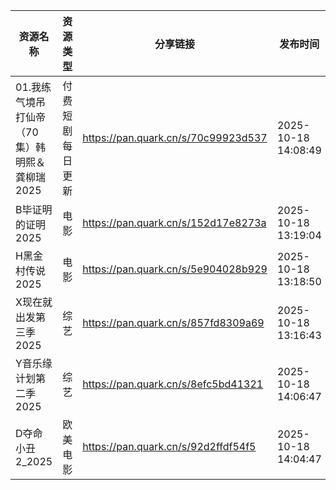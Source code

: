 | 资源名称                        | 资源类型     | 分享链接                                | 发布时间                |
| --------------------------- | -------- | ----------------------------------- | ------------------- |
| 01.我练气境吊打仙帝（70集）韩明熙＆龚柳瑞2025 | 付费短剧每日更新 | https://pan.quark.cn/s/70c99923d537 | 2025-10-18 14:08:49 |
| B毕证明的证明2025                 | 电影       | https://pan.quark.cn/s/152d17e8273a | 2025-10-18 13:19:04 |
| H黑金村传说2025                  | 电影       | https://pan.quark.cn/s/5e904028b929 | 2025-10-18 13:18:50 |
| X现在就出发第三季2025               | 综艺       | https://pan.quark.cn/s/857fd8309a69 | 2025-10-18 13:16:43 |
| Y音乐缘计划第二季2025               | 综艺       | https://pan.quark.cn/s/8efc5bd41321 | 2025-10-18 14:06:47 |
| D夺命小丑2_2025                 | 欧美电影     | https://pan.quark.cn/s/92d2ffdf54f5 | 2025-10-18 14:04:47 |

